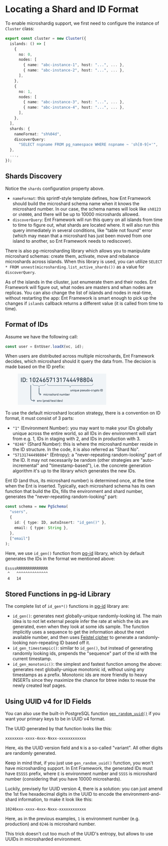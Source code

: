 # Locating a Shard and ID Format

To enable microshardig support, we first need to configure the instance of `Cluster` class:

```typescript
export const cluster = new Cluster({
  islands: () => [
    {
      no: 0,
      nodes: [
        { name: "abc-instance-1", host: "...", ... },
        { name: "abc-instance-2", host: "...", ... },
      ],
    },
    {
      no: 1,
      nodes: [
        { name: "abc-instance-3", host: "...", ... },
        { name: "abc-instance-4", host: "...", ... },
      ],
    },
  ],
  shards: {
    nameFormat: "sh%04d",
    discoverQuery:
      "SELECT nspname FROM pg_namespace WHERE nspname ~ 'sh[0-9]+'",
  },
  ...,
});
```

## Shards Discovery

Notice the `shards` configuration property above.

* `nameFormat`: this sprintf-style template defines, how Ent Framework should build the microshard schema name when it knows the microshard number. In our case, the schema names will look like `sh0123` or `sh0000`, and there will be up to 10000 microshards allowed.
* `discoverQuery`: Ent Framework will run this query on all islands from time to time to figure out, what shards are located where. It will also run this query immediately in several conditions, like "table not found" error (which may mean that a microshard has just been moved from one island to another, so Ent Framework needs to rediscover).

There is also pg-microsharding library which allows you to manipulate microshard schemas: create them, activate, move and rebalance microshards across islands. When this library is used, you can utilize `SELECT * FROM unnest(microsharding.list_active_shards())` as a value for `discoverQuery`.

As of the islands in the cliuster, just enumerate them and their nodes. Ent Framework will figure out, what nodes are masters and whan nodes are replicas. You can also change the list of islands and nodes in real-time, without restarting the app: Ent Framework is smart enough to pick up the changes if `islands` callback returns a different value (it is called from time to time).

## Format of IDs

Assume we have the following call:

```typescript
const user = EntUser.loadX(vc, id);
```

When users are distributed across multiple microshards, Ent Framework decides, which microshard should it query the data from. The decision is made based on the ID prefix:

<figure><img src="../.gitbook/assets/image.png" alt="" width="282"><figcaption></figcaption></figure>

To use the default microshard location strategy, there is a convention on ID format, it must consist of 3 parts:

* `"1"` (Environment Number): you may want to make your IDs globally unique across the entire world, so all IDs in dev environment will start from e.g. 1, IDs in staging with 2, and IDs in production with 3.
* `"0246"` (Shard Number): this is where the microshard number reside in the ID structure. In the code, it is also referred as "Shard No".
* `"57131744498804"` (Entropy): a "never-repeating random-looking" part of the ID. It may not necessarily be random (other strategies are "auto-incremental" and "timestamp-based"), i.e. the concrete generation algorithm it's up to the library which generates the new IDs.

Ent ID (and thus, its microshard number) is determined once, at the time when the Ent is inserted. Typically, each microshard schema has its own function that build the IDs, fills the environment and shard number, generates the "never-repeating random-looking" part:

```typescript
const schema = new PgSchema(
  "users",
  {
    id: { type: ID, autoInsert: "id_gen()" },
    email: { type: String },
  },
  ["email"]
);
```

Here, we use `id_gen()` function from [pg-id](https://www.npmjs.com/package/@clickup/pg-id) library, which by default generates the IDs in the format we mentioned above:

```
EssssRRRRRRRRRRRRRR
 ^   ^^^^^^^^^^^^^^
 4   14
```

## Stored Functions in pg-id Library

The complete list of `id_gen*()` functions in [pg-id](https://www.npmjs.com/package/@clickup/pg-id) library are:

* `id_gen()`: generates next globally-unique randomly-looking id. The main idea is to not let external people infer the rate at which the ids are generated, even when they look at some ids sample. The function implicitly uses a sequence to get the information about the next available number, and then uses [Feistel cipher](https://en.wikipedia.org/wiki/Feistel_cipher) to generate a randomly-looking non-repeating ID based off it.
* `id_gen_timestampic()`: similar to `id_gen()`, but instead of generating randomly looking ids, prepends the "sequence" part of the id with the current timestamp.
* `id_gen_monotonic()`: the simplest and fastest function among the above: generates next globally-unique monotonic id, without using any timestamps as a prefix. Monotonic ids are more friendly to heavy INSERTs since they maximize the chance for btree index to reuse the newly created leaf pages.

## Using UUID v4 for ID Fields

You can also use the built-in PostgreSQL function [`gen_random_uuid()`](https://www.postgresql.org/docs/current/functions-uuid.html) if you want your primary keys to be in UUID v4 format.

The UUID generated by that function looks like this:

```
xxxxxxxx-xxxx-4xxx-Nxxx-xxxxxxxxxxxx
```

Here, `4`is the UUID version field and `N` is a so-called "variant". All other digits are randomly generated.

Keep in mind that, if you just use `gen_random_uuid()` function, you won't have microsharding support. In Ent Framework, the generated IDs must have `ESSSS` prefix, where `E` is environment number and `SSSS` is microshard number (considering that you have 10000 microshards).&#x20;

Luckily, previsely for UUID version 4, there is a solution: you can just amend the 1st five hexadecimal digits in the UUID to encode the environment-and-shard information, to make it look like this:

```
10246xxx-xxxx-4xxx-Nxxx-xxxxxxxxxxxx
```

Here, as in the previous examples, `1` is environment number (e.g. production) and `0246` is microshard number.

This trick doesn't cut too much of the UUID's entropy, but allows to use UUIDs in microsharded environment.
